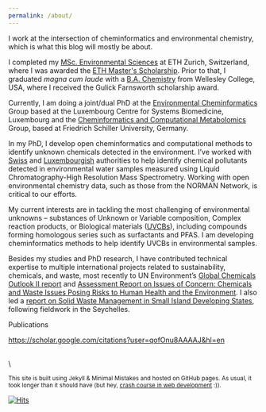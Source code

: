 ```yaml
---
permalink: /about/
---
```



I work at the intersection of cheminformatics and environmental chemistry, which is what this blog will mostly be about.

I completed my [MSc. Environmental Sciences](https://ibp.ethz.ch/) at ETH Zurich, Switzerland, where I was awarded the [ETH Master's Scholarship](https://ethz.ch/students/en/studies/financial/scholarships/excellencescholarship.html). Prior to that, I graduated *magna cum laude* with a  [B.A. Chemistry](https://www.wellesley.edu/chemistry) from Wellesley College, USA, where I received the Gulick Farnsworth scholarship award.

Currently, I am doing a joint/dual PhD at the [Environmental Cheminformatics](https://wwwen.uni.lu/lcsb/research/environmental_cheminformatics/research_projects) Group based at the Luxembourg Centre for Systems Biomedicine, Luxembourg and the [Cheminformatics and Computational Metabolomics](https://cheminf.uni-jena.de/) Group, based at Friedrich Schiller University, Germany.

In my PhD, I develop open cheminformatics and computational methods to identify unknown chemicals detected in the environment. I’ve worked with [Swiss](https://enveurope.springeropen.com/articles/10.1186/s12302-021-00475-1) and [Luxembourgish](https://pubs.acs.org/doi/10.1021/acsenvironau.1c00008) authorities to help identify chemical pollutants detected in environmental water samples measured using Liquid Chromatography-High Resolution Mass Spectrometry. Working with open environmental chemistry data, such as those from the NORMAN Network, is critical to our efforts.

My current interests are in tackling the most challenging of environmental unknowns – substances of Unknown or Variable composition, Complex reaction products, or Biological materials ([UVCBs](https://echa.europa.eu/support/substance-identification/what-is-a-substance)), including compounds forming homologous series such as surfactants and PFAS. I am developing cheminformatics methods to help identify UVCBs in environmental samples.

Besides my studies and PhD research, I have contributed technical expertise to multiple international projects related to sustainability, chemicals, and waste, most recently to UN Environment’s [Global Chemicals Outlook II report](https://www.unep.org/resources/report/global-chemicals-outlook-ii-legacies-innovative-solutions) and [Assessment Report on Issues of Concern: Chemicals and Waste Issues Posing Risks to Human Health and the Environment](https://wedocs.unep.org/bitstream/handle/20.500.11822/33807/ARIC.pdf?sequence=1&isAllowed=y). I also led a [report on Solid Waste Management in Small Island Developing States](https://tdlab.usys.ethz.ch/teaching/tdcs/former/cs2016.html), following fieldwork in the Seychelles.



Publications

https://scholar.google.com/citations?user=qofOnu8AAAAJ&hl=en


\
\


<sup>This site is built using Jekyll & Minimal Mistakes and hosted on GitHub pages. As usual, it took longer than it should have (but hey, [crash course in web development](https://adelenel.ai/blogdev/) :)).</sup>  

[![Hits](https://hits.seeyoufarm.com/api/count/incr/badge.svg?url=https%3A%2F%2Fadelenel.ai%2Fabout%2F&count_bg=%23609C2A&title_bg=%23555555&icon=&icon_color=%23E7E7E7&title=hits&edge_flat=false)](https://hits.seeyoufarm.com)
